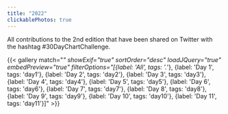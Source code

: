 ```yaml
---
title: "2022"
clickablePhotos: true
---
```


All contributions to the 2nd edition that have been shared on Twitter with the hashtag #30DayChartChallenge.

{{< gallery match="*" showExif="true" sortOrder="desc" loadJQuery="true" embedPreview="true" filterOptions="[{label: 'All', tags: '.*'}, {label: 'Day 1', tags: 'day1'}, {label: 'Day 2', tags: 'day2'}, {label: 'Day 3', tags: 'day3'}, {label: 'Day 4', tags: 'day4'}, {label: 'Day 5', tags: 'day5'}, {label: 'Day 6', tags: 'day6'}, {label: 'Day 7', tags: 'day7'}, {label: 'Day 8', tags: 'day8'}, {label: 'Day 9', tags: 'day9'}, {label: 'Day 10', tags: 'day10'}, {label: 'Day 11', tags: 'day11'}]" >}}
